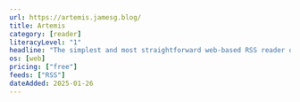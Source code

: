 ```yaml
---
url: https://artemis.jamesg.blog/
title: Artemis
category: [reader]
literacyLevel: "1"
headline: "The simplest and most straightforward web-based RSS reader out there. You'll need to contact the author for an invite code, but after that you'll have a free web-based reader that you can also pin to your phone's home screen. Instructions are available on the website."
os: [web]
pricing: ["free"]
feeds: ["RSS"]
dateAdded: 2025-01-26
---
```

